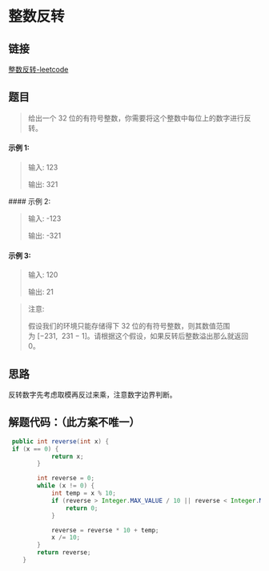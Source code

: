 # 整数反转

## 链接
[整数反转-leetcode](https://leetcode-cn.com/problems/reverse-integer/)

## 题目

> 给出一个 32 位的有符号整数，你需要将这个整数中每位上的数字进行反转。

#### 示例 1:
>
> 输入: 123
>
> 输出: 321

#### 示例 2:
>
> 输入: -123
>
> 输出: -321
>
#### 示例 3:
>
> 输入: 120
>
> 输出: 21

> 注意:
>
> 假设我们的环境只能存储得下 32 位的有符号整数，则其数值范围为 [−231,  231 − 1]。请根据这个假设，如果反转后整数溢出那么就返回 0。

## 思路
反转数字先考虑取模再反过来乘，注意数字边界判断。

## 解题代码：（此方案不唯一）

```java
 public int reverse(int x) {
 if (x == 0) {
            return x;
        }

        int reverse = 0;
        while (x != 0) {
            int temp = x % 10;
            if (reverse > Integer.MAX_VALUE / 10 || reverse < Integer.MIN_VALUE / 10) {
                return 0;
            }

            reverse = reverse * 10 + temp;
            x /= 10;
        }
        return reverse;
    }
```